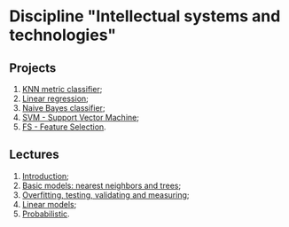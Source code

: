 # Discipline "Intellectual systems and technologies"

## Projects
1. [KNN metric classifier](https://github.com/fedy95/MachineLearning/blob/master/1.%20KNN%20metric%20classifier/_readme_lab1.md);
2. [Linear regression](https://github.com/fedy95/MachineLearning/blob/master/2.%20Linear%20regression/_readme_lab2.md);
3. [Naive Bayes classifier](https://github.com/fedy95/MachineLearning/blob/master/3.%20Naive%20Bayes%20classifier/_readme_lab3.md);
4. [SVM - Support Vector Machine](https://github.com/fedy95/MachineLearning/blob/master/4.%20SVM/_readme_lab4.md);
5. [FS - Feature Selection](https://github.com/fedy95/MachineLearning/blob/master/5.%20FS/_readme_lab5.md).

## Lectures
1. [Introduction](https://github.com/fedy95/MachineLearning/blob/master/theory/Intro.pdf);
2. [Basic models: nearest neighbors and trees](https://github.com/fedy95/MachineLearning/blob/master/theory/Lec-01-Basic_classifiers.pdf);
3. [Overfitting, testing, validating and measuring](https://github.com/fedy95/MachineLearning/blob/master/theory/Lec-02-Basic_concepts.pdf);
4. [Linear models](https://github.com/fedy95/MachineLearning/blob/master/theory/Lec-03-Linear_models.pdf);
5. [Probabilistic](https://github.com/fedy95/MachineLearning/blob/master/theory/Lec-05-Probabilistic.pdf).
